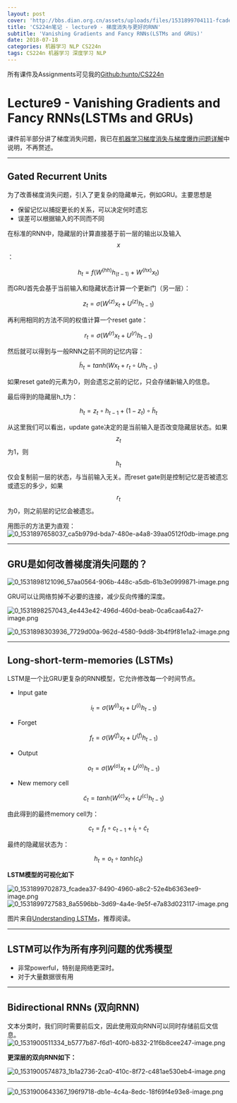 ```yaml
---
layout: post
cover: 'http://bbs.dian.org.cn/assets/uploads/files/1531899704111-fcadea37-8490-4960-a8c2-52e4b6363ee9-image.png'
title: 'CS224n笔记 - lecture9 - 梯度消失与更好的RNN'
subtitle: 'Vanishing Gradients and Fancy RNNs(LSTMs and GRUs)'
date: 2018-07-18
categories: 机器学习 NLP CS224n
tags: CS224n 机器学习 深度学习 NLP
---
```


所有课件及Assignments可见我的[Github:hunto/CS224n](https://github.com/hunto/CS224n)

# Lecture9 - Vanishing Gradients and Fancy RNNs(LSTMs and GRUs)
课件前半部分讲了梯度消失问题，我已在[机器学习梯度消失与梯度爆炸问题详解](https://hunto.github.io/%E6%9C%BA%E5%99%A8%E5%AD%A6%E4%B9%A0/2018/07/17/%E6%9C%BA%E5%99%A8%E5%AD%A6%E4%B9%A0%E4%B8%AD%E6%A2%AF%E5%BA%A6%E6%B6%88%E5%A4%B1%E4%B8%8E%E6%A2%AF%E5%BA%A6%E7%88%86%E7%82%B8%E9%97%AE%E9%A2%98%E8%AF%A6%E8%A7%A3.html)中说明，不再赘述。

---

## Gated Recurrent Units
为了改善梯度消失问题，引入了更复杂的隐藏单元，例如GRU。主要思想是
* 保留记忆以捕捉更长的关系，可以决定何时遗忘
* 误差可以根据输入的不同而不同

在标准的RNN中，隐藏层的计算直接基于前一层的输出以及输入$$x$$：

$$h_t=f(W^{(hh)}h_{(t-1)}+W^{(hx)}x_t)$$

而GRU首先会基于当前输入和隐藏状态计算一个更新门（另一层）：

$$z_t=\sigma (W^{(z)}x_t+U^{(z)}h_{t-1})$$

再利用相同的方法不同的权值计算一个reset gate：

$$r_t=\sigma (W^{(r)}x_t+U^{(r)}h_{t-1})$$

然后就可以得到与一般RNN之前不同的记忆内容：

$$\tilde h_t = tanh(Wx_t + r_t\circ Uh_{t-1})$$

如果reset gate的元素为0，则会遗忘之前的记忆，只会存储新输入的信息。

最后得到的隐藏层h_t为：

$$h_t = z_t \circ h_{t-1} + (1-z_t)\circ \tilde h_t$$

从这里我们可以看出，update gate决定的是当前输入是否改变隐藏层状态。如果$$z_t$$为1，则$$h_t$$仅会复制前一层的状态，与当前输入无关。而reset gate则是控制记忆是否被遗忘或遗忘的多少，如果$$r_t$$为0，则之前层的记忆会被遗忘。

用图示的方法更为直观：
![0_1531897658037_ca5b979d-bda7-480e-a4a8-39aa0512f0db-image.png](http://bbs.dian.org.cn/assets/uploads/files/1531897662571-ca5b979d-bda7-480e-a4a8-39aa0512f0db-image.png)

---

## GRU是如何改善梯度消失问题的？
![0_1531898121096_57aa0564-906b-448c-a5db-61b3e0999871-image.png](http://bbs.dian.org.cn/assets/uploads/files/1531898121560-57aa0564-906b-448c-a5db-61b3e0999871-image.png) 

GRU可以让网络剪掉不必要的连接，减少反向传播的深度。

![0_1531898257043_4e443e42-496d-460d-beab-0ca6caa64a27-image.png](http://bbs.dian.org.cn/assets/uploads/files/1531898258203-4e443e42-496d-460d-beab-0ca6caa64a27-image.png) 

![0_1531898303936_7729d00a-962d-4580-9dd8-3b4f9f81e1a2-image.png](http://bbs.dian.org.cn/assets/uploads/files/1531898305069-7729d00a-962d-4580-9dd8-3b4f9f81e1a2-image.png) 


---

## Long-short-term-memories (LSTMs)
LSTM是一个比GRU更复杂的RNN模型，它允许修改每一个时间节点。
* Input gate

    $$i_t = \sigma (W^{(i)}x_t+U^{(i)}h_{t-1})$$

* Forget

    $$f_t=\sigma(W^{(f)}x_t+U^{(f)}h_{t-1})$$

* Output

    $$o_t = \sigma (W^{(o)}x_t+U^{(o)}h_{t-1})$$

* New memory cell

    $$\tilde c_t = tanh(W^{(c)}x_t+U^{(c)}h_{t-1})$$

由此得到的最终memory cell为：

$$c_t = f_t \circ c_{t-1} + i_t \circ \tilde c_t$$

最终的隐藏层状态为：

$$h_t = o_t \circ tanh(c_t)$$


**LSTM模型的可视化如下**

![0_1531899702873_fcadea37-8490-4960-a8c2-52e4b6363ee9-image.png](http://bbs.dian.org.cn/assets/uploads/files/1531899704111-fcadea37-8490-4960-a8c2-52e4b6363ee9-image.png) 
![0_1531899727583_8a5596bb-3d69-4a4e-9e5f-e7a83d023117-image.png](http://bbs.dian.org.cn/assets/uploads/files/1531899727954-8a5596bb-3d69-4a4e-9e5f-e7a83d023117-image.png) 

图片来自[Understanding LSTMs](http://colah.github.io/posts/2015-08-Understanding-LSTMs/)，推荐阅读。

---

## LSTM可以作为所有序列问题的优秀模型
* 非常powerful，特别是网络更深时。
* 对于大量数据很有用

---

## Bidirectional RNNs (双向RNN)
文本分类时，我们同时需要前后文，因此使用双向RNN可以同时存储前后文信息。
![0_1531900511334_b5777b87-f6d1-40f0-b832-21f6b8cee247-image.png](http://bbs.dian.org.cn/assets/uploads/files/1531900513190-b5777b87-f6d1-40f0-b832-21f6b8cee247-image.png) 

**更深层的双向RNN如下：**

![0_1531900574873_1b1a2736-2ca0-410c-8f72-c481ae530eb4-image.png](http://bbs.dian.org.cn/assets/uploads/files/1531900585828-1b1a2736-2ca0-410c-8f72-c481ae530eb4-image.png) 

---

![0_1531900643367_196f9718-db1e-4c4a-8edc-18f69f4e93e8-image.png](http://bbs.dian.org.cn/assets/uploads/files/1531900646983-196f9718-db1e-4c4a-8edc-18f69f4e93e8-image.png) 
